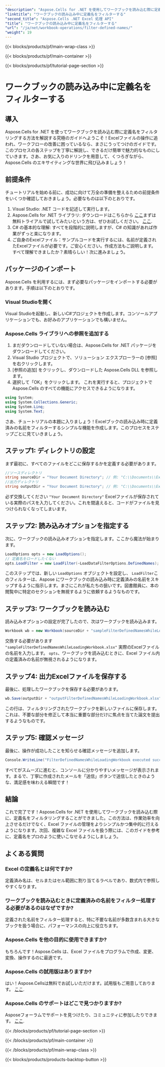 ```yaml
---
"description": "Aspose.Cells for .NET を使用してワークブックを読み込む際に定義名をフィルター処理する方法を学びます。Excel の処理を改善するためのステップバイステップガイドです。"
"linktitle": "ワークブックの読み込み中に定義名をフィルターする"
"second_title": "Aspose.Cells .NET Excel 処理 API"
"title": "ワークブックの読み込み中に定義名をフィルターする"
"url": "/ja/net/workbook-operations/filter-defined-names/"
"weight": 19
---
```


{{< blocks/products/pf/main-wrap-class >}}

{{< blocks/products/pf/main-container >}}

{{< blocks/products/pf/tutorial-page-section >}}

# ワークブックの読み込み中に定義名をフィルターする

## 導入
Aspose.Cells for .NET を使ってワークブックを読み込む際に定義名をフィルタリングする方法を解説する究極のガイドへようこそ！Excelファイルの操作に追われ、ワークフローの改善に困っているなら、まさにうってつけのガイドです。このプロセスの各ステップを丁寧に解説し、できるだけ簡単で魅力的なものにしていきます。さあ、お気に入りのドリンクを用意して、くつろぎながら、Aspose.Cells のエキサイティングな世界に飛び込みましょう！
## 前提条件
チュートリアルを始める前に、成功に向けて万全の準備を整えるための前提条件をいくつか確認しておきましょう。必要なものは以下のとおりです。
1. Visual Studio: .NET コードを記述して実行します。
2. Aspose.Cells for .NET ライブラリ: ダウンロードはこちらから [ここ](https://releases.aspose.com/cells/net/)まずは無料トライアルで試してみたいという方は、ぜひお試しください。 [ここ](https://releases。aspose.com/).
3. C# の基本的な理解: すべてを段階的に説明しますが、C# の知識があれば作業がずっと楽になります。
4. ご自身のExcelファイル：サンプルコードを実行するには、名前が定義されたExcelファイルが必要です。ご安心ください。作成方法もご説明します。
すべて理解できましたか？素晴らしい！次に進みましょう。
## パッケージのインポート
Aspose.Cells を利用するには、まず必要なパッケージをインポートする必要があります。手順は以下のとおりです。
### Visual Studioを開く
Visual Studioを起動し、新しいC#プロジェクトを作成します。コンソールアプリケーションでも、お好みのアプリケーションでも構いません。
### Aspose.Cells ライブラリへの参照を追加する
1. まだダウンロードしていない場合は、Aspose.Cells for .NET パッケージをダウンロードしてください。
2. Visual Studio プロジェクトで、ソリューション エクスプローラーの [参照] を右クリックします。
3. [参照の追加] をクリックし、ダウンロードした Aspose.Cells DLL を参照します。
4. 選択して「OK」をクリックします。
これを実行すると、プロジェクトで Aspose.Cells のすべての機能にアクセスできるようになります。
```csharp
using System;
using System.Collections.Generic;
using System.Linq;
using System.Text;
```
さあ、チュートリアルの本題に入りましょう！Excelブックの読み込み時に定義済みの名前をフィルターするシンプルな機能を作成します。このプロセスをステップごとに見ていきましょう。
## ステップ1: ディレクトリの設定
まず最初に、すべてのファイルをどこに保存するかを定義する必要があります。
```csharp
//ソースディレクトリ
string sourceDir = "Your Document Directory"; // 例: "C:\\Documents\\ExcelFiles\\"
//出力ディレクトリ
string outputDir = "Your Document Directory"; // 例: "C:\\Documents\\ExcelFiles\\Output\\"
```
必ず交換してください `"Your Document Directory"` Excelファイルが保存されている実際のパスを入力してください。これを間違えると、コードがファイルを見つけられなくなってしまいます。
## ステップ2: 読み込みオプションを指定する
次に、ワークブックの読み込みオプションを指定します。ここから魔法が始まります。
```csharp
LoadOptions opts = new LoadOptions();
// 定義名をロードしたくない
opts.LoadFilter = new LoadFilter(~LoadDataFilterOptions.DefinedNames);
```
このステップでは、新しい `LoadOptions` オブジェクトを設定し、 `LoadFilter`このフィルターは、Aspose にワークブックの読み込み時に定義済みの名前をスキップするように指示します。まさにこれが私たちの狙いです。図書館員に、本の閲覧中に特定のセクションを無視するように依頼するようなものです。
## ステップ3: ワークブックを読み込む
読み込みオプションの設定が完了したので、次はワークブックを読み込みます。
```csharp
Workbook wb = new Workbook(sourceDir + "sampleFilterDefinedNamesWhileLoadingWorkbook.xlsx", opts);
```
交換する必要があります `"sampleFilterDefinedNamesWhileLoadingWorkbook.xlsx"` 実際のExcelファイルの名前を入力します。 `opts`、ワークブックを読み込むときに、Excel ファイル内の定義済みの名前が無視されるようになります。
## ステップ4: 出力Excelファイルを保存する
最後に、処理したワークブックを保存する必要があります。
```csharp
wb.Save(outputDir + "outputFilterDefinedNamesWhileLoadingWorkbook.xlsx");
```
この行は、フィルタリングされたワークブックを新しいファイルに保存します。これは、不要な部分を修正して本当に重要な部分だけに焦点を当てた論文を提出するようなものです。
## ステップ5: 確認メッセージ
最後に、操作が成功したことを知らせる確認メッセージを追加します。
```csharp
Console.WriteLine("FilterDefinedNamesWhileLoadingWorkbook executed successfully.");
```
すべてがスムーズに進むと、コンソールに分かりやすいメッセージが表示されます。まるで、丁寧に作成されたメールを「送信」ボタンで送信したときのような、満足感を味わえる瞬間です！
## 結論
これで完了です！Aspose.Cells for .NET を使用してワークブックを読み込む際に、定義名をフィルタリングすることができました。この方法は、作業効率を向上させるだけでなく、Excel ファイルの管理をよりシンプルかつ集中的に行えるようになります。次回、複雑な Excel ファイルを扱う際には、このガイドを参考に、定義名をプロのように使いこなせるようにしましょう。
## よくある質問
### Excel の定義名とは何ですか?  
定義済み名は、セルまたはセル範囲に割り当てるラベルであり、数式内で参照しやすくなります。
### ワークブックを読み込むときに定義済みの名前をフィルター処理する必要があるのはなぜですか?  
定義された名前をフィルター処理すると、特に不要な名前が多数含まれる大きなブックを扱う場合に、パフォーマンスの向上に役立ちます。
### Aspose.Cells を他の目的に使用できますか?  
もちろんです！Aspose.Cells は、Excel ファイルをプログラムで作成、変更、変換、操作するのに最適です。
### Aspose.Cells の試用版はありますか?  
はい！Aspose.Cellsは無料でお試しいただけます。試用版もご用意しております。 [ここ](https://releases。aspose.com/).
### Aspose.Cells のサポートはどこで見つかりますか?  
Asposeフォーラムでサポートを見つけたり、コミュニティに参加したりできます。 [ここ](https://forum。aspose.com/c/cells/9).


{{< /blocks/products/pf/tutorial-page-section >}}

{{< /blocks/products/pf/main-container >}}

{{< /blocks/products/pf/main-wrap-class >}}

{{< blocks/products/products-backtop-button >}}